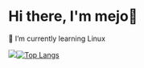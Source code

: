 # Hi there, I'm mejo👋

🌱 I’m currently learning Linux 

![](https://github-readme-stats.vercel.app/api?username=mejomejo&show_icons=true&theme=tokyonight&count_private=true)[![Top Langs](https://github-readme-stats.vercel.app/api/top-langs/?username=mejomejo&theme=tokyonight&hide_progress=true)](https://github.com/anuraghazra/github-readme-stats)



<!--
**mejomejo/mejomejo** is a ✨ _special_ ✨ repository because its `README.md` (this file) appears on your GitHub profile.

Here are some ideas to get you started:

- 🔭 I’m currently working on ...
- 🌱 I’m currently learning ...
- 👯 I’m looking to collaborate on ...
- 🤔 I’m looking for help with ...
- 💬 Ask me about ...
- 📫 How to reach me: ...
- 😄 Pronouns: ...
- ⚡ Fun fact: ...
-->

